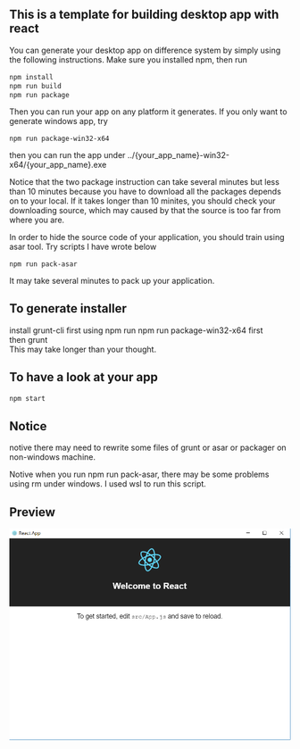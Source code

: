 ## This is a template for building desktop app with react
You can generate your desktop app on difference system by simply using the following instructions.
Make sure you installed npm, then run 
```
npm install  
npm run build    
npm run package
```
Then you can run your app on any platform it generates. If you only want to generate windows app, try
```
npm run package-win32-x64
```
then you can run the app under ../{your_app_name}-win32-x64/{your_app_name}.exe

Notice that the two package instruction can take several minutes but less than 10 minutes because you have to download all the packages depends on to your local.
If it takes longer than 10 minites, you should check your downloading source, which may caused by that the source is too far from where you are.   

In order to hide the source code of your application, you should train using asar tool. Try scripts I have wrote below  
```
npm run pack-asar
```
It may take several minutes to pack up your application.

## To generate installer
install grunt-cli first using npm 
run npm run package-win32-x64 first  
then grunt   
This may take longer than your thought.

## To have a look at your app
```
npm start
```
## Notice
notive there may need to rewrite some files of grunt or asar or packager on non-windows machine.

Notive when you run npm run pack-asar, there may be some problems using rm under windows. I used wsl to run this script.

## Preview
![Preview](./preview.png) 
